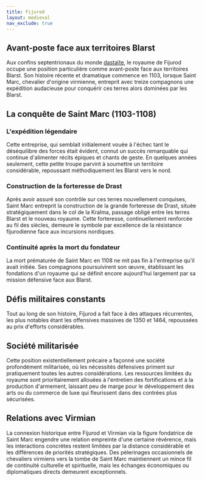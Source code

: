 ```yaml
---
title: Fijurod
layout: medieval
nav_exclude: true 
---
```


## Avant-poste face aux territoires Blarst

Aux confins septentrionaux du monde [dastaïte](Dastaisme.html), le royaume de Fijurod occupe une position particulière comme avant-poste face aux territoires Blarst. Son histoire récente et dramatique commence en 1103, lorsque Saint Marc, chevalier d'origine virmienne, entreprit avec treize compagnons une expédition audacieuse pour conquérir ces terres alors dominées par les Blarst.

## La conquête de Saint Marc (1103-1108)

### L'expédition légendaire

Cette entreprise, qui semblait initialement vouée à l'échec tant le déséquilibre des forces était évident, connut un succès remarquable qui continue d'alimenter récits épiques et chants de geste. En quelques années seulement, cette petite troupe parvint à soumettre un territoire considérable, repoussant méthodiquement les Blarst vers le nord.

### Construction de la forteresse de Drast

Après avoir assuré son contrôle sur ces terres nouvellement conquises, Saint Marc entreprit la construction de la grande forteresse de Drast, située stratégiquement dans le col de la Kralma, passage obligé entre les terres Blarst et le nouveau royaume. Cette forteresse, continuellement renforcée au fil des siècles, demeure le symbole par excellence de la résistance fijurodienne face aux incursions nordiques.

### Continuité après la mort du fondateur

La mort prématurée de Saint Marc en 1108 ne mit pas fin à l'entreprise qu'il avait initiée. Ses compagnons poursuivirent son œuvre, établissant les fondations d'un royaume qui se définit encore aujourd'hui largement par sa mission défensive face aux Blarst.

## Défis militaires constants

Tout au long de son histoire, Fijurod a fait face à des attaques récurrentes, les plus notables étant les offensives massives de 1350 et 1464, repoussées au prix d'efforts considérables.

## Société militarisée

Cette position existentiellement précaire a façonné une société profondément militarisée, où les nécessités défensives priment sur pratiquement toutes les autres considérations. Les ressources limitées du royaume sont prioritairement allouées à l'entretien des fortifications et à la production d'armement, laissant peu de marge pour le développement des arts ou du commerce de luxe qui fleurissent dans des contrées plus sécurisées.

## Relations avec Virmian

La connexion historique entre Fijurod et Virmian via la figure fondatrice de Saint Marc engendre une relation empreinte d'une certaine révérence, mais les interactions concrètes restent limitées par la distance considérable et les différences de priorités stratégiques. Des pèlerinages occasionnels de chevaliers virmiens vers la tombe de Saint Marc maintiennent un mince fil de continuité culturelle et spirituelle, mais les échanges économiques ou diplomatiques directs demeurent exceptionnels.